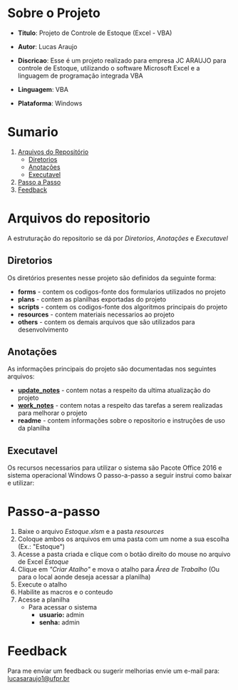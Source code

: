 # **Sobre o Projeto**

- **Titulo**: Projeto de Controle de Estoque (Excel - VBA)

- **Autor**: Lucas Araujo
- **Discricao**: Esse é um projeto realizado para empresa JC ARAUJO para controle de Estoque, utilizando o software Microsoft Excel e a linguagem de programação integrada VBA
- **Linguagem**: VBA
- **Plataforma**: Windows

# **Sumario**
1. [Arquivos do Repositório](#arquivos-do-repositorio)
    - [Diretorios](#diretorios)
    - [Anotações](#anotações)
    - [Executavel](#executavel)
2. [Passo a Passo](#passo-a-passo)
3. [Feedback](#feedback)

# **Arquivos do repositorio**
A estruturação do repositorio se dá por *Diretorios*, *Anotações* e *Executavel*

## Diretorios
Os diretórios presentes nesse projeto são definidos da seguinte forma:
- **forms** - contem os codigos-fonte dos formularios utilizados no projeto
- **plans** - contem as planilhas exportadas do projeto
- **scripts** - contem os codigos-fonte dos algoritmos principais do projeto
- **resources** - contem materiais necessarios ao projeto
- **others** - contem os demais arquivos que são utilizados para desenvolvimento

## Anotações
As informações principais do projeto são documentadas nos seguintes arquivos: 
- **[update_notes](https://github.com/araujoLuka/estoque/blob/main/update_notes.md)** - contem notas a respeito da ultima atualização do projeto
- **[work_notes](https://github.com/araujoLuka/estoque/blob/main/work_notes.md)** - contem notas a respeito das tarefas a serem realizadas para melhorar o projeto
- **readme** - contem informações sobre o repositorio e instruções de uso da planilha

## Executavel
Os recursos necessarios para utilizar o sistema são Pacote Office 2016 e sistema operacional Windows
O passo-a-passo a seguir instrui como baixar e utilizar:

# Passo-a-passo
1. Baixe o arquivo *Estoque.xlsm* e a pasta *resources*
2. Coloque ambos os arquivos em uma pasta com um nome a sua escolha (Ex.: "Estoque")
3. Acesse a pasta criada e clique com o botão direito do mouse no arquivo de Excel *Estoque*
4. Clique em *"Criar Atalho"* e mova o atalho para *Área de Trabalho* (Ou para o local aonde deseja acessar a planilha)
5. Execute o atalho
6. Habilite as macros e o conteudo
7. Acesse a planilha
    - Para acessar o sistema
        - **usuario:** admin
        - **senha:** admin

# **Feedback**
Para me enviar um feedback ou sugerir melhorias envie um e-mail para: [lucasaraujo1@ufpr.br](mailto:lucasaraujo1@ufpr.br)
